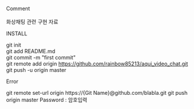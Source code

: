 Comment <br/> <br/>
화상채팅 관련 구현 자료 <br/>

INSTALL <br/>

git init <br />
git add README.md <br />
git commit -m "first commit" <br />
git remote add origin https://github.com/rainbow85213/aqui_video_chat.git <br />
git push -u origin master <br/>

Error

git remote set-url origin https://{Git Name}@github.com/blabla.git
git push origin master
Password : 암호입력
